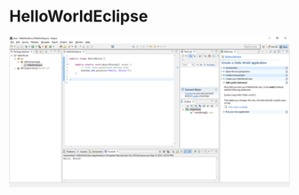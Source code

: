 # HelloWorldEclipse

![alt tag](https://github.com/matthew-brean/HelloWorldEclipse/blob/master/helloworld.png)
